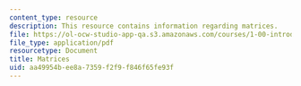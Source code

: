 ```yaml
---
content_type: resource
description: This resource contains information regarding matrices.
file: https://ol-ocw-studio-app-qa.s3.amazonaws.com/courses/1-00-introduction-to-computers-and-engineering-problem-solving-spring-2012/aa49954bee8a7359f2f9f846f65fe93f_MIT1_00S12_Lec_30.pdf
file_type: application/pdf
resourcetype: Document
title: Matrices
uid: aa49954b-ee8a-7359-f2f9-f846f65fe93f
---
```

